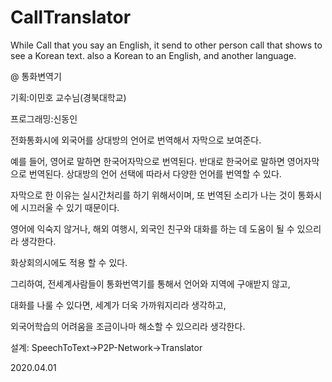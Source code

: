 # CallTranslator
While Call that you say an English, it send to other person call that shows to see a Korean text. also a Korean to an English, and another language.

@ 통화변역기

기획:이민호 교수님(경북대학교)

프로그래밍:신동인

전화통화시에 외국어를 상대방의 언어로 번역해서 자막으로 보여준다.

예를 들어, 영어로 말하면 한국어자막으로 번역된다. 
반대로 한국어로 말하면 영어자막으로 번역된다.
상대방의 언어 선택에 따라서 다양한 언어를 번역할 수 있다.

자막으로 한 이유는 실시간처리를 하기 위해서이며, 
또 번역된 소리가 나는 것이 통화시에 시끄러울 수 있기 때문이다.

영어에 익숙지 않거나, 해외 여행시, 
외국인 친구와 대화를 하는 데 도움이 될 수 있으리라 생각한다.

화상회의시에도 적용 할 수 있다.

그리하여, 전세계사람들이 통화번역기를 통해서 언어와 지역에 구애받지 않고,

대화를 나룰 수 있다면, 세계가 더욱 가까워지리라 생각하고,

외국어학습의 어려움을 조금이나마 해소할 수 있으리라 생각한다.

설계: SpeechToText->P2P-Network->Translator

2020.04.01
